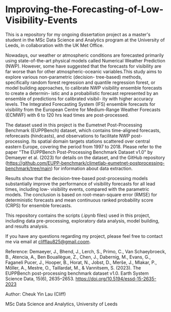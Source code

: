 # Improving-the-Forecasting-of-Low-Visibility-Events
This is a repository for my ongoing dissertation project as a master's student in the MSc Data Science and Analytics program at the University of Leeds, in collaboration with the UK Met Office.

Nowadays, our weather or atmospheric conditions are forecasted primarily using state-of-the-art physical models called Numerical Weather Prediction (NWP). However, some have suggested that the forecasts for visibility are far worse than for other atmospheric-oceanic variables.This study aims to explore various non-parametric (decision- tree-based) methods, specifically random forest regression and quantile regression forest, or model building approaches, to calibrate NWP visibility ensemble forecasts to create a determin- istic and a probabilistic forecast represented by an ensemble of predictions for calibrated visibil- ity with higher accuracy levels. The Integrated Forecasting System (IFS) ensemble forecasts for visibility from the European Centre for Medium-Range Weather Forecasts (ECMWF) with 6 to 120 hrs lead times are post-processed.

The dataset used in this project is the Eumetnet Post-Processing Benchmark (EUPPBench) dataset, which contains time-aligned forecasts, reforecasts (hindcasts), and observations to facilitate NWP post-processing. Its spatial domain targets stations scattered over central eastern Europe, covering the period from 1997 to 2018. Please refer to the paper "The EUPPBench Post-Processing Benchmark Dataset v1.0" by Demaeyer et al. (2023) for details on the dataset, and the GitHub repository (https://github.com/EUPP-benchmark/climetlab-eumetnet-postprocessing-benchmark/tree/main) for information about data extraction. 

Results show that the decision-tree-based post-processing models substantially improve the performance of visibility forecasts for all lead times, including low- visibility events, compared with the parametric models. The conclusion is based on root-mean-square error (RMSE) for deterministic forecasts and mean continuous ranked probability score (CRPS) for ensemble forecasts.

This repository contains the scripts (.ipynb files) used in this project, including data pre-processing, exploratory data analysis, model building, and results analysis.

If you have any questions regarding my project, please feel free to contact me via email at clifflau825@gmail.coom.

Reference:
Demaeyer, J., Bhend, J., Lerch, S., Primo, C., Van Schaeybroeck, B., Atencia, A., Ben Bouallègue, Z., Chen, J., Dabernig, M., Evans, G., Faganeli Pucer, J., Hooper, B., Horat, N., Jobst, D., Merše, J., Mlakar, P., Möller, A., Mestre, O., Taillardat, M., & Vannitsem, S. (2023). The EUPPBench post-processing benchmark dataset v1.0. Earth System Science Data, 15(6), 2635–2653. https://doi.org/10.5194/essd-15-2635-2023

Author: Cheuk Yin Lau (Cliff)


MSc Data Science and Analytics, University of Leeds
